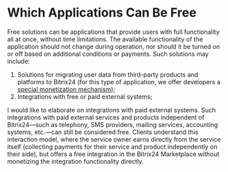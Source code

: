 # Which Applications Can Be Free
Free solutions can be applications that provide users with full functionality all at once, without time limitations. The available functionality of the application should not change during operation, nor should it be turned on or off based on additional conditions or payments. Such solutions may include:
1. Solutions for migrating user data from third-party products and platforms to Bitrix24 (for this type of application, we offer developers a [special monetization mechanism](https://development.bitrix24.com/migration/));
2. Integrations with free or paid external systems;

I would like to elaborate on integrations with paid external systems. Such integrations with paid external services and products independent of Bitrix24—such as telephony, SMS providers, mailing services, accounting systems, etc.—can still be considered free. Clients understand this interaction model, where the service owner earns directly from the service itself (collecting payments for their service and product independently on their side), but offers a free integration in the Bitrix24 Marketplace without monetizing the integration functionality directly.